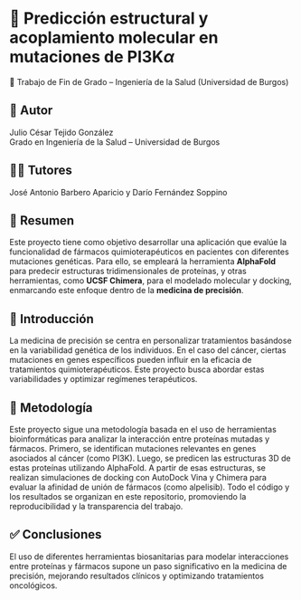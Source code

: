 # 🧬 Predicción estructural y acoplamiento molecular en mutaciones de PI3K$\alpha$
📌 Trabajo de Fin de Grado – Ingeniería de la Salud (Universidad de Burgos)

## 👤 Autor
Julio César Tejido González  
Grado en Ingeniería de la Salud – Universidad de Burgos

## 🧑‍🏫 Tutores
José Antonio Barbero Aparicio y Darío Fernández Soppino

## 🎯 Resumen
Este proyecto tiene como objetivo desarrollar una aplicación que evalúe la funcionalidad de fármacos quimioterapéuticos en pacientes con diferentes mutaciones genéticas. Para ello, se empleará la herramienta **AlphaFold** para predecir estructuras tridimensionales de proteínas, y otras herramientas, como **UCSF Chimera**, para el modelado molecular y docking, enmarcando este enfoque dentro de la **medicina de precisión**.

## 📄 Introducción
La medicina de precisión se centra en personalizar tratamientos basándose en la variabilidad genética de los individuos. En el caso del cáncer, ciertas mutaciones en genes específicos pueden influir en la eficacia de tratamientos quimioterapéuticos. Este proyecto busca abordar estas variabilidades y optimizar regímenes terapéuticos.

## 📂 Metodología
Este proyecto sigue una metodología basada en el uso de herramientas bioinformáticas para analizar la interacción entre proteínas mutadas y fármacos. Primero, se identifican mutaciones relevantes en genes asociados al cáncer (como PI3K). Luego, se predicen las estructuras 3D de estas proteínas utilizando AlphaFold. A partir de esas estructuras, se realizan simulaciones de docking con AutoDock Vina y Chimera para evaluar la afinidad de unión de fármacos (como alpelisib). Todo el código y los resultados se organizan en este repositorio, promoviendo la reproducibilidad y la transparencia del trabajo.

## ✅ Conclusiones
El uso de diferentes herramientas biosanitarias para modelar interacciones entre proteínas y fármacos supone un paso significativo en la medicina de precisión, mejorando resultados clínicos y optimizando tratamientos oncológicos.
